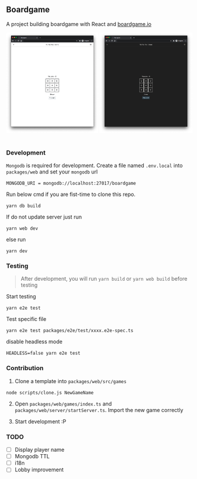 ## Boardgame

A project building boardgame with React and [boardgame.io](https://boardgame.io/)

<div>
  <img width="49.5%" src="./screenshot/light.png">
  <img width="49.5%" src="./screenshot/dark.png">
</div>

<br />

### Development

`Mongodb` is required for development. Create a file named `.env.local` into `packages/web` and set your `mongodb` url

```
MONGODB_URI = mongodb://localhost:27017/boardgame
```

Run below cmd if you are fist-time to clone this repo.

```
yarn db build
```

If do not update server just run

```
yarn web dev
```

else run

```
yarn dev
```

### Testing

> After development, you will run `yarn build` or `yarn web build` before testing

Start testing

```
yarn e2e test
```

Test specific file

```
yarn e2e test packages/e2e/test/xxxx.e2e-spec.ts
```

disable headless mode

```
HEADLESS=false yarn e2e test
```

### Contribution

1. Clone a template into `packages/web/src/games`

```
node scripts/clone.js NewGameName
```

2. Open `packages/web/games/index.ts` and `packages/web/server/startServer.ts`. Import the new game correctly

3. Start development :P

### TODO

- [ ] Display player name
- [ ] Mongodb TTL
- [ ] i18n
- [ ] Lobby improvement
